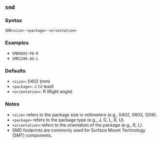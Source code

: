 ## `smd`

### Syntax
`SMD<size>-<package>-<orientation>`

### Examples
- `SMD0603-PA-R`
- `SMD1206-AU-L`

### Defaults
- `<size>`: 0402 (mm)
- `<package>`: J (J-lead)
- `<orientation>`: R (Right angle)

### Notes
- `<size>` refers to the package size in millimeters (e.g., 0402, 0603, 1206).
- `<package>` refers to the package type (e.g., J, G, L, R, U).
- `<orientation>` refers to the orientation of the package (e.g., R, L).
- SMD footprints are commonly used for Surface Mount Technology (SMT) components.